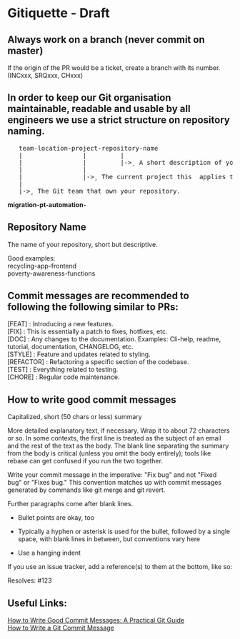 # Gitiquette - Draft

## Always work on a branch (never commit on master)
  If the origin of the PR would be a ticket, create a branch with its number. (INCxxx, SRQxxx, CHxxx)


## In order to keep our Git organisation maintainable, readable and usable by all engineers we use a strict structure on repository naming.
<pre>
   team-location-project-repository-name
   |                |         | 
   |                |         |->¸ A short description of your repository, optionally separated by hyphens (-).
   |                |
   |                |->¸ The current project this  applies to.
   |
   |->¸ The Git team that own your repository.
</pre>
**migration-pt-automation-**
   
## Repository Name
  The name of your repository, short but descriptive.

  Good examples:<br/>
    recycling-app-frontend<br/>
    poverty-awareness-functions<br/>



## Commit messages are recommended to following the following similar to PRs:
   [FEAT]     : Introducing a new features.<br/>
   [FIX]      : This is essentially a patch to fixes, hotfixes, etc. <br/>
   [DOC]      : Any changes to the documentation. Examples: Cli-help, readme, tutorial, documentation, CHANGELOG, etc.<br/>
   [STYLE]    : Feature and updates related to styling.<br/>
   [REFACTOR] : Refactoring a specific section of the codebase.<br/>
   [TEST]     : Everything related to testing.<br/>
   [CHORE]    : Regular code maintenance.<br/>



## How to write good commit messages
Capitalized, short (50 chars or less) summary

More detailed explanatory text, if necessary.  Wrap it to about 72
characters or so.  In some contexts, the first line is treated as the
subject of an email and the rest of the text as the body.  The blank
line separating the summary from the body is critical (unless you omit
the body entirely); tools like rebase can get confused if you run the
two together.

Write your commit message in the imperative: "Fix bug" and not "Fixed bug"
or "Fixes bug."  This convention matches up with commit messages generated
by commands like git merge and git revert.

Further paragraphs come after blank lines.

- Bullet points are okay, too

- Typically a hyphen or asterisk is used for the bullet, followed by a
  single space, with blank lines in between, but conventions vary here

- Use a hanging indent

If you use an issue tracker, add a reference(s) to them at the bottom,
like so:

Resolves: #123

## Useful Links:
[How to Write Good Commit Messages: A Practical Git Guide](https://www.freecodecamp.org/news/writing-good-commit-messages-a-practical-guide/) </br>
[How to Write a Git Commit Message](https://chris.beams.io/posts/git-commit/)
